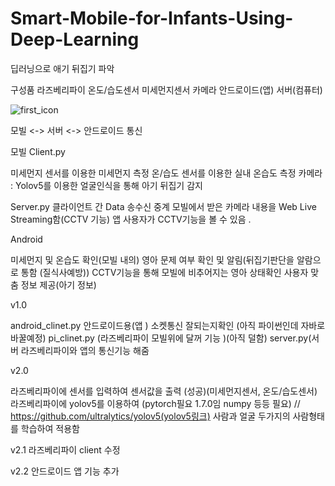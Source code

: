 # Smart-Mobile-for-Infants-Using-Deep-Learning
딥러닝으로 애기 뒤집기 파악 

구성품
  라즈베리파이 
    온도/습도센서 
    미세먼지센서
    카메라
  안드로이드(앱)
  서버(컴퓨터)
  
![first_icon](https://user-images.githubusercontent.com/68945145/116649473-47e2f700-a9ba-11eb-94b0-ddfc351e02aa.png)



모빌 <-> 서버 <-> 안드로이드 통신 

모빌 Client.py

미세먼지 센서를 이용한 미세먼지 측정
온/습도 센서를 이용한 실내 온습도 측정
카메라 : Yolov5를 이용한 얼굴인식을 통해 아기 뒤집기 감지

Server.py
클라이언트 간 Data 송수신 중계
모빌에서 받은 카메라 내용을 Web Live Streaming함(CCTV 기능) 앱 사용자가 CCTV기능을 볼 수 있음 . 

Android

미세먼지 및 온습도 확인(모빌 내의)
영아 문제 여부 확인 및 알림(뒤집기판단을 알람으로 통함 (질식사예방))
CCTV기능을 통해 모빌에 비추어지는 영아 상태확인
사용자 맞춤 정보 제공(아기 정보)





v1.0

android_clinet.py 안드로이드용(앱 ) 소켓통신 잘되는지확인 (아직 파이썬인데 자바로 바꿀예정)
pi_clinet.py (라즈베리파이 모빌위에 달꺼 기능 )(아직 덜함)
server.py(서버  라즈베리파이와 앱의 통신기능 해줌

v2.0

라즈베리파이에 센서를 입력하여 센서값을 출력 (성공)(미세먼지센서, 온도/습도센서)
라즈베리파이에 yolov5를 이용하여 (pytorch필요 1.7.0임 numpy 등등 필요) // https://github.com/ultralytics/yolov5(yolov5링크)
사람과 얼굴 두가지의 사람형태를 학습하여 적용함

v2.1
라즈베리파이 client 수정

v2.2 
안드로이드 앱 기능 추가 

